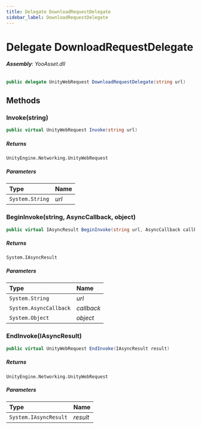 ```yaml
---
title: Delegate DownloadRequestDelegate
sidebar_label: DownloadRequestDelegate
---
```

# Delegate DownloadRequestDelegate


###### **Assembly**: YooAsset.dll

```csharp title="Declaration"
public delegate UnityWebRequest DownloadRequestDelegate(string url)
```
## Methods
### Invoke(string)


```csharp title="Declaration"
public virtual UnityWebRequest Invoke(string url)
```

##### Returns

`UnityEngine.Networking.UnityWebRequest`

##### Parameters

| Type | Name |
|:--- |:--- |
| `System.String` | *url* |

### BeginInvoke(string, AsyncCallback, object)


```csharp title="Declaration"
public virtual IAsyncResult BeginInvoke(string url, AsyncCallback callback, object @object)
```

##### Returns

`System.IAsyncResult`

##### Parameters

| Type | Name |
|:--- |:--- |
| `System.String` | *url* |
| `System.AsyncCallback` | *callback* |
| `System.Object` | *object* |

### EndInvoke(IAsyncResult)


```csharp title="Declaration"
public virtual UnityWebRequest EndInvoke(IAsyncResult result)
```

##### Returns

`UnityEngine.Networking.UnityWebRequest`

##### Parameters

| Type | Name |
|:--- |:--- |
| `System.IAsyncResult` | *result* |

